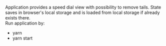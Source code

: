 Application provides a speed dial view with possibility to remove tails.
State saves in browser's local storage and is loaded from local storage if already exists there.
<br>Run application by:
+ yarn
+ yarn start